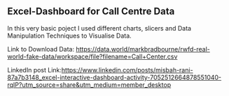 ## Excel-Dashboard for Call Centre Data
In this very basic poject I used different charts, slicers and Data Manipulation Techniques to Visualise Data.
  
  Link to Download Data: https://data.world/markbradbourne/rwfd-real-world-fake-data/workspace/file?filename=Call+Center.csv

LinkedIn post Link:https://www.linkedin.com/posts/misbah-rani-87a7b3148_excel-interactive-dashboard-activity-7052512664878551040-rqIP?utm_source=share&utm_medium=member_desktop
